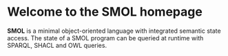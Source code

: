 # Welcome to the SMOL homepage

**SMOL** is a minimal object-oriented language with integrated semantic state
access.  The state of a SMOL program can be queried at runtime with SPARQL,
SHACL and OWL queries.
